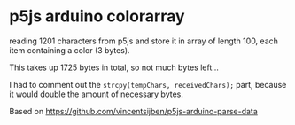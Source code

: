 # p5js arduino colorarray

reading 1201 characters from p5js and store it in array of length 100, each item containing a color (3 bytes).

This takes up 1725 bytes in total, so not much bytes left...

I had to comment out the `strcpy(tempChars, receivedChars);` part, because it would double the amount of necessary bytes.


Based on https://github.com/vincentsijben/p5js-arduino-parse-data